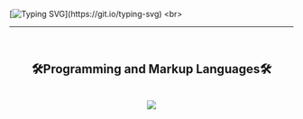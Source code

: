 [![Typing SVG](https://readme-typing-svg.demolab.com?font=arial&weight=900&size=23&pause=1000&color=00F70E&random=false&width=435&separator=%3C&lines=Console.WriteLine(%22Hi!+I'm+Jose+%F0%9F%91%8B%F0%9F%8F%BC%F0%9F%98%81%22);)](https://git.io/typing-svg)
<br>
<hr>
<br>
<h2 align="center">🛠️Programming and Markup Languages🛠️</h2>
<br>
<div align="center">
<img src="[![My Skills](https://skillicons.dev/icons?i=js,html,css,wasm)](https://skillicons.dev)"/>
